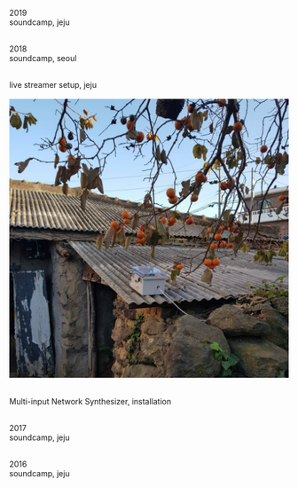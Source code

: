 2019<br>
soundcamp, jeju <br><br>

2018<br>
soundcamp, seoul  <br><br>

live streamer setup, jeju<br><br>
<img src="../img/jeju_streamer.png"><br><br>

Multi-input Network Synthesizer, installation<br><br> 

2017<br>
soundcamp, jeju<br><br>

2016<br>
soundcamp, jeju<br><br>

